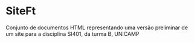 # SiteFt
Conjunto de documentos HTML representando uma versão preliminar de um site para a disciplina SI401, da turma B, UNICAMP
